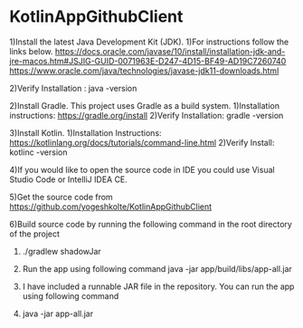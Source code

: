 # KotlinAppGithubClient
1)Install the latest Java Development Kit (JDK).
  1)For instructions follow the links below.
    https://docs.oracle.com/javase/10/install/installation-jdk-and-jre-macos.htm#JSJIG-GUID-0071963E-D247-4D15-BF49-AD19C7260740
    https://www.oracle.com/java/technologies/javase-jdk11-downloads.html

  2)Verify Installation : java -version

2)Install Gradle. This project uses Gradle as a build system.
  1)Installation instructions: https://gradle.org/install
  2)Verify Installation: gradle -version

3)Install Kotlin.
  1)Installation Instructions: https://kotlinlang.org/docs/tutorials/command-line.html
  2)Verify Install: kotlinc -version

4)If you would like to open the source code in IDE you could use Visual Studio Code or IntelliJ IDEA CE.

5)Get the source code from https://github.com/yogeshkolte/KotlinAppGithubClient

6)Build source code by running the following command in the root directory of the project
  1) ./gradlew shadowJar 
  2) Run the app using following command java -jar app/build/libs/app-all.jar <userName> <token>

7) I have included a runnable JAR file in the repository. You can run the app using following command
  1) java -jar app-all.jar <userName> <token>

